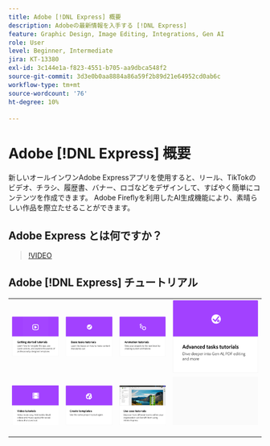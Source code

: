 ```yaml
---
title: Adobe [!DNL Express] 概要
description: Adobeの最新情報を入手する [!DNL Express]
feature: Graphic Design, Image Editing, Integrations, Gen AI
role: User
level: Beginner, Intermediate
jira: KT-13380
exl-id: 3c144e1a-f823-4551-b705-aa9dbca548f2
source-git-commit: 3d3e0b0aa8884a86a59f2b89d21e64952cd0ab6c
workflow-type: tm+mt
source-wordcount: '76'
ht-degree: 10%

---
```


# Adobe [!DNL Express] 概要

新しいオールインワンAdobe Expressアプリを使用すると、リール、TikTokのビデオ、チラシ、履歴書、バナー、ロゴなどをデザインして、すばやく簡単にコンテンツを作成できます。 Adobe Fireflyを利用したAI生成機能により、素晴らしい作品を際立たせることができます。

## Adobe Express とは何ですか？

>[!VIDEO](https://video.tv.adobe.com/v/3420225?quality=12&learn=on&hidetitle=true)

## Adobe [!DNL Express] チュートリアル

<table style="table-layout:fixed">
<tr>
   <td>
      <a href="https://experienceleague.adobe.com/docs/creative-cloud-enterprise-learn/cce-learning-hub/expressoverview/expresshowto/overview-express-how-to.html?#getting-started">
         <img alt="入門チュートリアル" src="assets/get-started.png" />
      </a>
   </td>
   <td>
      <a href="https://experienceleague.adobe.com/docs/creative-cloud-enterprise-learn/cce-learning-hub/expressoverview/expresshowto/overview-express-how-to.html#basic-tasks">
         <img alt="基本的なタスクのチュートリアル" src="assets/basic-tasks.png" />
      </a>
   </td>
   <td>
      <a href="https://experienceleague.adobe.com/docs/creative-cloud-enterprise-learn/cce-learning-hub/expressoverview/expresshowto/overview-express-how-to.html#animation">
         <img alt="アニメーションのチュートリアル" src="assets/animation.png" />
      </a>
  </td>
   <td>
      <a href="https://experienceleague.adobe.com/docs/creative-cloud-enterprise-learn/cce-learning-hub/expressoverview/expresshowto/overview-express-how-to.html#advanced-tasks">
         <img alt="アニメーションのチュートリアル" src="assets/advanced-tasks.png" />
      </a>
  </td>
</tr>
<tr>
   <td>
      <a href="https://experienceleague.adobe.com/docs/creative-cloud-enterprise-learn/cce-learning-hub/expressoverview/expresshowto/overview-express-how-to.html#video">
         <img alt="ビデオチュートリアル" src="assets/video.png" />
      </a>
   </td>
   <td>
      <a href="https://experienceleague.adobe.com/docs/creative-cloud-enterprise-learn/cce-learning-hub/expressoverview/expresshowto/overview-express-how-to.html#templates">
         <img alt="ビデオチュートリアル" src="assets/templates.png" />
      </a>
   </td>
  <td>
      <a href="overview-express-use-case-tutorials.md">
         <img alt="Adobe Expressユースケースのチュートリアル" src="assets/use-case-tutorials.png" />
      </a>
   </td>
  <td>
    <img alt="スペーサー" src="../assets/Gray_thumbnail.png" />
    <div>
    <br>
  </td>
</tr>
</table>